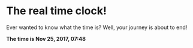 # The real time clock!

Ever wanted to know what the time is? Well, your journey is about to end!

**The time is Nov 25, 2017, 07:48**